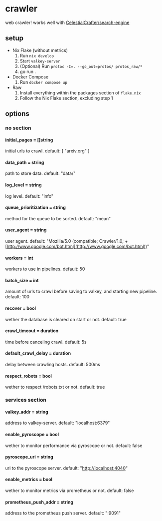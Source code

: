 # crawler

web crawler!
works well with [CelestialCrafter/search-engine](https://github.com/CelestialCrafter/search-engine)

## setup

- Nix Flake (without metrics)
  1. Run `nix develop`
  2. Start `valkey-server`
  3. (Optional) Run `protoc -I=. --go_out=protos/ protos_raw/*`
  4. go run .
- Docker Compose
  1. Run `docker compose up`
- Raw
  1. Install everything within the packages section of `flake.nix`
  2. Follow the Nix Flake section, excluding step 1

## options

### no section

#### initial_pages = []string

initial urls to crawl. default: [ "arxiv.org" ]

#### data_path = string

path to store data. default: "data/"

#### log_level = string

log level. default: "info"

#### queue_prioritization = string

method for the queue to be sorted. default: "mean"

#### user_agent = string

user agent. default: "Mozilla/5.0 (compatible; Crawler/1.0; +[http://www.google.com/bot.html](http://www.google.com/bot.html))"

#### workers = int

workers to use in pipelines. default: 50

#### batch_size = int

amount of urls to crawl before saving to valkey,
and starting new pipeline. default: 100

#### recover = bool

wether the database is cleared on start or not. default: true

#### crawl_timeout = duration

time before canceling crawl. default: 5s

#### default_crawl_delay = duration

delay between crawling hosts. default: 500ms

#### respect_robots = bool

wether to respect /robots.txt or not. default: true

### services section

#### valkey_addr = string

address to valkey-server. default: "localhost:6379"

#### enable_pyroscope = bool

wether to monitor performance via pyroscope or not. default: false

#### pyroscope_uri = string

uri to the pyroscope server. default: "[http://localhost:4040](http://localhost:4040)"

#### enable_metrics = bool

wether to monitor metrics via prometheus or not. default: false

#### prometheus_push_addr = string

address to the prometheus push server. default: ":9091"
